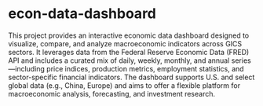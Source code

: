 # econ-data-dashboard
This project provides an interactive economic data dashboard designed to visualize, compare, and analyze macroeconomic indicators across GICS sectors. It leverages data from the Federal Reserve Economic Data (FRED) API and includes a curated mix of daily, weekly, monthly, and annual series—including price indices, production metrics, employment statistics, and sector-specific financial indicators. The dashboard supports U.S. and select global data (e.g., China, Europe) and aims to offer a flexible platform for macroeconomic analysis, forecasting, and investment research.
